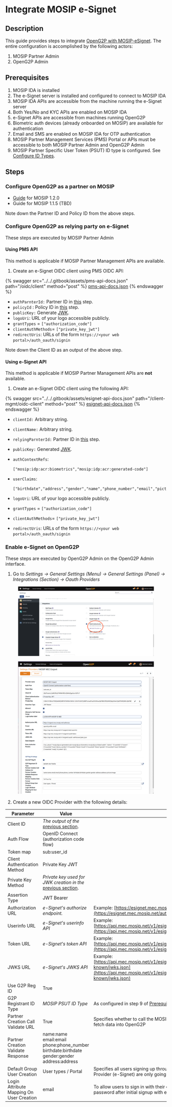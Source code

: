 # Integrate MOSIP e-Signet

## Description

This guide provides steps to integrate [OpenG2P with MOSIP-eSignet](../../integrations/integration-with-mosip/integration-with-e-signet.md). The entire configuration is accomplished by the following actors:

1. MOSIP Partner Admin
2. OpenG2P Admin

## Prerequisites

1. MOSIP IDA is installed
2. The e-Signet server is installed and configured to connect to MOSIP IDA
3. MOSIP IDA APIs are accessible from the machine running the e-Signet server
4. Both Yes/No and KYC APIs are enabled on MOSIP IDA
5. e-Signet APIs are accessible from machines running OpenG2P
6. Biometric auth devices (already onboarded on MOSIP) are available for authentication
7. Email and SMS are enabled on MOSIP IDA for OTP authentication
8. MOSIP Partner Management Services (PMS) Portal or APIs must be accessible to both MOSIP Partner Admin and OpenG2P Admin
9. MOSIP Partner Specific User Token (PSUT) ID type is configured. See [Configure ID Types](configure-id-types.md).

## Steps

### Configure OpenG2P as a partner on MOSIP

* [Guide](https://docs.mosip.io/1.2.0/modules/partner-management-services/auth-credential-partner) for MOSIP 1.2.0
* Guide for MOSIP 1.1.5 (TBD)

Note down the Partner ID and Policy ID from the above steps.

### Configure OpenG2P as relying party on e-Signet

These steps are executed by MOSIP Partner Admin

#### Using PMS API

This method is applicable if MOSIP Partner Management APIs are available.

1. Create an e-Signet OIDC client using PMS OIDC API:

{% swagger src="../../.gitbook/assets/pms-api-docs.json" path="/oidc/client" method="post" %}
[pms-api-docs.json](../../.gitbook/assets/pms-api-docs.json)
{% endswagger %}

* `authParnterId:` Partner ID in [this](integrate-mosip-e-signet.md#configure-openg2p-as-a-partner-on-mosip) step.
* `policyId` : Policy ID in [this](integrate-mosip-e-signet.md#configure-openg2p-as-a-partner-on-mosip) step.
* `publicKey:` Generate [JWK](https://openid.net/specs/draft-jones-json-web-key-03.html).
* `logoUri`: URL of your logo accessible publicly.
* `grantTypes` = `["authorization_code"]`
* `clientAuthMethods`= `["private_key_jwt"]`
* `redirectUris`: URLs of the form `https://<your web portal>/auth_oauth/signin`

Note down the Client ID as an output of the above step.

#### Using e-Signet API

This method is applicable if MOSIP Partner Management APIs are **not** available.

1. Create an e-Signet OIDC client using the following API:

{% swagger src="../../.gitbook/assets/esignet-api-docs.json" path="/client-mgmt/oidc-client" method="post" %}
[esignet-api-docs.json](../../.gitbook/assets/esignet-api-docs.json)
{% endswagger %}

* `clientId:` Arbitrary string.
* `clientName:` Arbitrary string.
* `relyingParnterId:` Partner ID in [this](integrate-mosip-e-signet.md#configure-openg2p-as-a-partner-on-mosip) step.
* `publicKey:` Generated [JWK](https://openid.net/specs/draft-jones-json-web-key-03.html).
*   `authContextRefs`:&#x20;

    ```
    ["mosip:idp:acr:biometrics","mosip:idp:acr:generated-code"]
    ```
*   `userClaims`:&#x20;

    ```
    ["birthdate","address","gender","name","phone_number","email","picture"]
    ```
* `logoUri`: URL of your logo accessible publicly.
* `grantTypes` = `["authorization_code"]`
* `clientAuthMethods`= `["private_key_jwt"]`
* `redirectUris`: URLs of the form `https://<your web portal>/auth_oauth/signin`

### Enable e-Signet on OpenG2P

These steps are executed by OpenG2P Admin on the OpenG2P Admin interface.

1. Go to _Settings -> General Settings (Menu) -> General Settings (Panel) -> Integrations (Section) -> Oauth Providers_

<figure><img src="../../.gitbook/assets/settings-admin-oauth.png" alt=""><figcaption></figcaption></figure>

<figure><img src="../../.gitbook/assets/create-esignet-client.png" alt=""><figcaption></figcaption></figure>

2. Create a new OIDC Provider with the following details:

| Parameter                                | Value                                                                                                                                      |                                                                                                                                               |
| ---------------------------------------- | ------------------------------------------------------------------------------------------------------------------------------------------ | --------------------------------------------------------------------------------------------------------------------------------------------- |
| Client ID                                | _The_ _output_ _of the_ [previous section](integrate-mosip-e-signet.md#configure-openg2p-as-relying-party-on-e-signet).                    |                                                                                                                                               |
| Auth Flow                                | OpenID Connect (authorization code flow)                                                                                                   |                                                                                                                                               |
| Token map                                | sub:user\_id                                                                                                                               |                                                                                                                                               |
| Client Authentication Method             | Private Key JWT                                                                                                                            |                                                                                                                                               |
| Private Key Method                       | _Private key used for JWK creation in the_ [previous section](integrate-mosip-e-signet.md#configure-openg2p-as-relying-party-on-e-signet). |                                                                                                                                               |
| Assertion Type                           | JWT Bearer                                                                                                                                 |                                                                                                                                               |
| Authorization URL                        | _e-Signet's authorize endpoint._                                                                                                           | Example: [https://esignet.mec.mosip.net/authorize](https://esignet.mec.mosip.net/authorize)                                                   |
| Userinfo URL                             | _e-Signet's userinfo API_                                                                                                                  | Example: [https://api.mec.mosip.net/v1/esignet/oidc/userinfo](https://api.mec.mosip.net/v1/esignet/oidc/userinfo)                             |
| Token URL                                | _e-Signet's token API_                                                                                                                     | Example: [https://api.mec.mosip.net/v1/esignet/oauth/token](https://api.mec.mosip.net/v1/esignet/oauth/token)                                 |
| JWKS URL                                 | _e-Signet's JWKS API_                                                                                                                      | Example: [https://api.mec.mosip.net/v1/esignet/oauth/.well-known/jwks.json](https://api.mec.mosip.net/v1/esignet/oauth/.well-known/jwks.json) |
| Use G2P Reg ID                           | True                                                                                                                                       |                                                                                                                                               |
| G2P Registrant ID Type                   | _MOSIP PSUT ID Type_                                                                                                                       | As configured in step 9 of [Prerequisites](integrate-mosip-e-signet.md#prerequisites).                                                        |
| Partner Creation Call Validate URL       | True                                                                                                                                       | Specifies whether to call the MOSIP e-KYC API to fetch data into OpenG2P                                                                      |
| Partner Creation Validate Response       | name:name email:email phone:phone\_number birthdate:birthdate gender:gender address:address                                                |                                                                                                                                               |
| Default Group User Creation              | User types / Portal                                                                                                                        | Specifies all users signing up through this OIDC Provider (e-Signet) are only going to be portal users                                        |
| Login Attribute Mapping On User Creation | email                                                                                                                                      | To allow users to sign in with their email and password after initial signup with e-Signet.                                                   |

